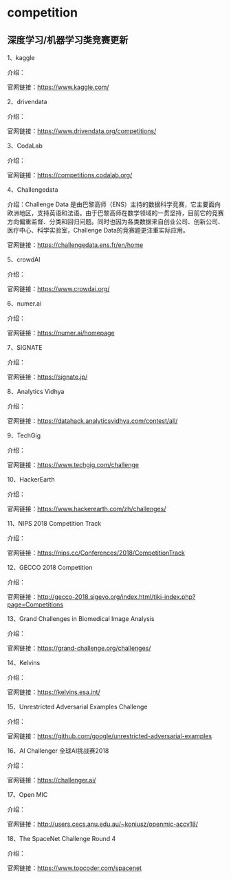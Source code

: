 # competition

## 深度学习/机器学习类竞赛更新

1、kaggle

介绍：

官网链接：https://www.kaggle.com/

2、drivendata

介绍：

官网链接：https://www.drivendata.org/competitions/

3、CodaLab

介绍：

官网链接：https://competitions.codalab.org/

4、Challengedata

介绍：Challenge Data 是由巴黎高师（ENS）主持的数据科学竞赛，它主要面向欧洲地区，支持英语和法语。由于巴黎高师在数学领域的一贯坚持，目前它的竞赛方向偏重监督、分类和回归问题。同时也因为各类数据来自创业公司、创新公司、医疗中心、科学实验室，Challenge Data的竞赛题更注重实际应用。

官网链接：https://challengedata.ens.fr/en/home

5、crowdAI

介绍：

官网链接：https://www.crowdai.org/

6、numer.ai

介绍：

官网链接：https://numer.ai/homepage

7、SIGNATE

介绍：

官网链接：https://signate.jp/

8、Analytics Vidhya

介绍：

官网链接：https://datahack.analyticsvidhya.com/contest/all/

9、TechGig

介绍：


官网链接：https://www.techgig.com/challenge

10、HackerEarth

介绍：

官网链接：https://www.hackerearth.com/zh/challenges/

11、NIPS 2018 Competition Track

介绍：

官网链接：https://nips.cc/Conferences/2018/CompetitionTrack

12、GECCO 2018 Competition

介绍：

官网链接：http://gecco-2018.sigevo.org/index.html/tiki-index.php?page=Competitions

13、Grand Challenges in Biomedical Image Analysis

介绍：

官网链接：https://grand-challenge.org/challenges/

14、Kelvins

介绍：

官网链接：https://kelvins.esa.int/

15、Unrestricted Adversarial Examples Challenge

介绍：

官网链接：https://github.com/google/unrestricted-adversarial-examples

16、AI Challenger 全球AI挑战赛2018

介绍：

官网链接：https://challenger.ai/

17、Open MIC

介绍：

官网链接：http://users.cecs.anu.edu.au/~koniusz/openmic-accv18/

18、The SpaceNet Challenge Round 4

介绍：

官网链接：https://www.topcoder.com/spacenet
